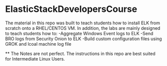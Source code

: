 # ElasticStackDevelopersCourse

The material in this repo was built to teach students how to install ELK from scratch onto a RHEL/CENTOS VM. 
In addition, the labs are mainly designed to teach students how to:
  -Aggregate Windows Event logs to ELK
  -Send BRO logs from Security Onion to ELK
  -Build custom configuration files using GROK and lcoal machine log file
  
  ** The Notes are not perfect. The instructions in this repo are best suited for Intermediate Linux Users.
  
